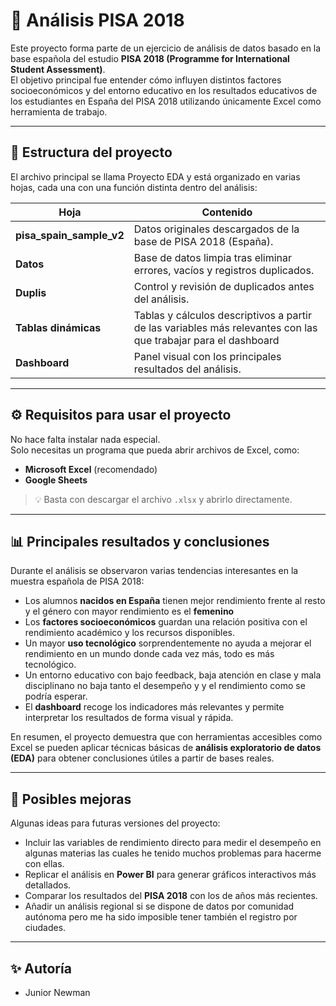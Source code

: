 # 🏫 Análisis PISA 2018

Este proyecto forma parte de un ejercicio de análisis de datos basado en la base española del estudio **PISA 2018 (Programme for International Student Assessment)**.  
El objetivo principal fue entender cómo influyen distintos factores socioeconómicos y del entorno educativo en los resultados educativos de los estudiantes en España del PISA 2018 utilizando únicamente Excel como herramienta de trabajo.

---

## 📂 Estructura del proyecto

El archivo principal se llama Proyecto EDA y está organizado en varias hojas, cada una con una función distinta dentro del análisis:

| Hoja | Contenido |
|------|------------|
| **pisa_spain_sample_v2** | Datos originales descargados de la base de PISA 2018 (España). |
| **Datos** | Base de datos limpia tras eliminar errores, vacíos y registros duplicados. |
| **Duplis** | Control y revisión de duplicados antes del análisis. |
| **Tablas dinámicas** | Tablas y cálculos descriptivos a partir de las variables más relevantes con las que trabajar para el dashboard |
| **Dashboard** | Panel visual con los principales resultados del análisis. |

---

## ⚙️ Requisitos para usar el proyecto

No hace falta instalar nada especial.  
Solo necesitas un programa que pueda abrir archivos de Excel, como:

- **Microsoft Excel** (recomendado)  
- **Google Sheets**  

> 💡 Basta con descargar el archivo `.xlsx` y abrirlo directamente.

---

## 📊 Principales resultados y conclusiones

Durante el análisis se observaron varias tendencias interesantes en la muestra española de PISA 2018:

- Los alumnos **nacidos en España** tienen mejor rendimiento frente al resto y el género con mayor rendimiento es el **femenino**
- Los **factores socioeconómicos** guardan una relación positiva con el rendimiento académico y los recursos disponibles.  
- Un mayor **uso tecnológico** sorprendentemente no ayuda a mejorar el rendimiento en un mundo donde cada vez más, todo es más tecnológico.  
- Un entorno educativo con bajo feedback, baja atención en clase y mala disciplinano no baja tanto el desempeño y y el rendimiento como se podría esperar.  
- El **dashboard** recoge los indicadores más relevantes y permite interpretar los resultados de forma visual y rápida.

En resumen, el proyecto demuestra que con herramientas accesibles como Excel se pueden aplicar técnicas básicas de **análisis exploratorio de datos (EDA)** para obtener conclusiones útiles a partir de bases reales.

---

## 🚀 Posibles mejoras

Algunas ideas para futuras versiones del proyecto:

- Incluir las variables de rendimiento directo para medir el desempeño en algunas materias las cuales he tenido muchos problemas para hacerme con ellas.
- Replicar el análisis en **Power BI** para generar gráficos interactivos más detallados.  
- Comparar los resultados del **PISA 2018** con los de años más recientes.  
- Añadir un análisis regional si se dispone de datos por comunidad autónoma pero me ha sido imposible tener también el registro por ciudades.

---

## ✨ Autoría

- Junior Newman  

